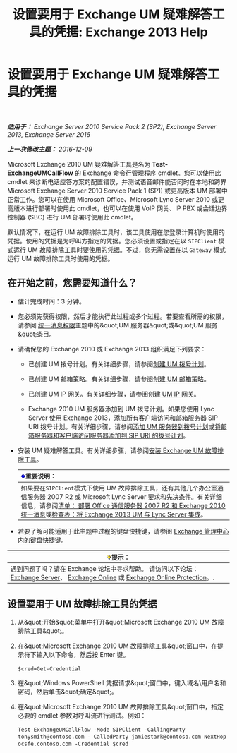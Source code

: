 ﻿---
title: '设置要用于 Exchange UM 疑难解答工具的凭据: Exchange 2013 Help'
TOCTitle: 设置要用于 Exchange UM 疑难解答工具的凭据
ms:assetid: 542b7718-9345-40cc-bcb2-e307e70a1fa2
ms:mtpsurl: https://technet.microsoft.com/zh-cn/library/Ff630916(v=EXCHG.150)
ms:contentKeyID: 56271412
ms.date: 05/21/2018
mtps_version: v=EXCHG.150
ms.translationtype: MT
---

# 设置要用于 Exchange UM 疑难解答工具的凭据

 

_**适用于：** Exchange Server 2010 Service Pack 2 (SP2), Exchange Server 2013, Exchange Server 2016_

_**上一次修改主题：** 2016-12-09_

Microsoft Exchange 2010 UM 疑难解答工具是名为 **Test-ExchangeUMCallFlow** 的 Exchange 命令行管理程序 cmdlet。您可以使用此 cmdlet 来诊断电话应答方案的配置错误，并测试语音邮件能否同时在本地和跨界 Microsoft Exchange Server 2010 Service Pack 1 (SP1) 或更高版本 UM 部署中正常工作。您可以在使用 Microsoft Office、Microsoft Lync Server 2010 或更高版本进行部署时使用此 cmdlet，也可以在使用 VoIP 网关、IP PBX 或会话边界控制器 (SBC) 进行 UM 部署时使用此 cmdlet。

默认情况下，在运行 UM 故障排除工具时，该工具使用在您登录计算机时使用的凭据。使用的凭据是为呼叫方指定的凭据。您必须设置或指定在以 `SIPClient` 模式运行 UM 故障排除工具时要使用的凭据。不过，您无需设置在以 `Gateway` 模式运行 UM 故障排除工具时使用的凭据。

## 在开始之前，您需要知道什么？

  - 估计完成时间：3 分钟。

  - 您必须先获得权限，然后才能执行此过程或多个过程。若要查看所需的权限，请参阅 [统一消息权限](unified-messaging-permissions-exchange-2013-help.md)主题中的\&quot;UM 服务器\&quot;或\&quot;UM 服务\&quot;条目。

  - 请确保您的 Exchange 2010 或 Exchange 2013 组织满足下列要求：
    
      - 已创建 UM 拨号计划。有关详细步骤，请参阅[创建 UM 拨号计划](create-a-um-dial-plan-exchange-2013-help.md)。
    
      - 已创建 UM 邮箱策略。有关详细步骤，请参阅[创建 UM 邮箱策略](create-a-um-mailbox-policy-exchange-2013-help.md)。
    
      - 已创建 UM IP 网关。有关详细步骤，请参阅[创建 UM IP 网关](create-a-um-ip-gateway-exchange-2013-help.md)。
    
      - Exchange 2010 UM 服务器添加到 UM 拨号计划。如果您使用 Lync Server 使用 Exchange 2013，添加所有客户端访问和邮箱服务器 SIP URI 拨号计划。有关详细步骤，请参阅[添加 UM 服务器到拨号计划](https://go.microsoft.com/fwlink/p/?linkid=313051)或[将邮箱服务器和客户端访问服务器添加到 SIP URI 的拨号计划](add-mailbox-and-client-access-servers-to-a-sip-uri-dial-plan-exchange-2013-help.md)。

  - 安装 UM 疑难解答工具。有关详细步骤，请参阅[安装 Exchange UM 故障排除工具](install-the-exchange-um-troubleshooting-tool-exchange-2013-help.md)。
    
    <table>
    <thead>
    <tr class="header">
    <th><img src="images/Bb124558.important(EXCHG.150).gif" title="重要说明" alt="重要说明" />重要说明：</th>
    </tr>
    </thead>
    <tbody>
    <tr class="odd">
    <td>如果要在<code>SIPClient</code>模式下使用 UM 故障排除工具，还有其他几个办公室通信服务器 2007 R2 或 Microsoft Lync Server 要求和先决条件。有关详细信息，请参阅<a href="https://go.microsoft.com/fwlink/p/?linkid=311961">清单︰ 部署 Office 通信服务器 2007 R2 和 Exchange 2010 统一消息</a>或<a href="checklist-integrate-exchange-2013-um-with-lync-server-exchange-2013-help.md">检查表：将 Exchange 2013 UM 与 Lync Server 集成</a>。</td>
    </tr>
    </tbody>
    </table>


  - 若要了解可能适用于此主题中过程的键盘快捷键，请参阅 [Exchange 管理中心内的键盘快捷键](keyboard-shortcuts-in-the-exchange-admin-center-exchange-online-protection-help.md)。

<table>
<thead>
<tr class="header">
<th><img src="images/Bb124558.tip(EXCHG.150).gif" title="提示" alt="提示" />提示：</th>
</tr>
</thead>
<tbody>
<tr class="odd">
<td>遇到问题了吗？请在 Exchange 论坛中寻求帮助。 请访问以下论坛：<a href="https://go.microsoft.com/fwlink/p/?linkid=60612">Exchange Server</a>、 <a href="https://go.microsoft.com/fwlink/p/?linkid=267542">Exchange Online</a> 或 <a href="https://go.microsoft.com/fwlink/p/?linkid=285351">Exchange Online Protection</a>。.</td>
</tr>
</tbody>
</table>


## 设置要用于 UM 故障排除工具的凭据

1.  从\&quot;开始\&quot;菜单中打开\&quot;Microsoft Exchange 2010 UM 故障排除工具\&quot;。

2.  在\&quot;Microsoft Exchange 2010 UM 故障排除工具\&quot;窗口中，在提示符下输入以下命令，然后按 Enter 键。
    
        $cred=Get-Credential

3.  在\&quot;Windows PowerShell 凭据请求\&quot;窗口中，键入域名\\用户名和密码，然后单击\&quot;确定\&quot;。

4.  在\&quot;Microsoft Exchange 2010 UM 故障排除工具\&quot;窗口中，指定必要的 cmdlet 参数对呼叫流进行测试。例如：
    
        Test-ExchangeUMCallFlow -Mode SIPClient -CallingParty tonysmith@contoso.com - CalledParty jamiestark@contoso.com NextHop ocsfe.contoso.com -Credential $cred

